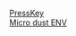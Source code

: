 [PressKey](https://kocoafab.cc/make/view/645)<br>
[Micro dust ENV](https://kocoafab.cc/make/view/708)
